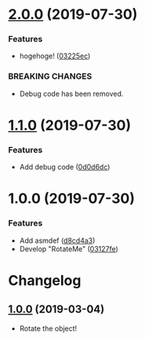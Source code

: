 # [2.0.0](https://github.com/mob-sakai/RotateMe/compare/1.1.0...2.0.0) (2019-07-30)


### Features

* hogehoge! ([03225ec](https://github.com/mob-sakai/RotateMe/commit/03225ec))


### BREAKING CHANGES

* Debug code has been removed.

# [1.1.0](https://github.com/mob-sakai/RotateMe/compare/1.0.0...1.1.0) (2019-07-30)


### Features

* Add debug code ([0d0d6dc](https://github.com/mob-sakai/RotateMe/commit/0d0d6dc))

# 1.0.0 (2019-07-30)


### Features

* Add asmdef ([d8cd4a3](https://github.com/mob-sakai/RotateMe/commit/d8cd4a3))
* Develop "RotateMe" ([03127fe](https://github.com/mob-sakai/RotateMe/commit/03127fe))

# Changelog

## [1.0.0](https://github.com/mob-sakai/RotateMe/tree/1.0.0) (2019-03-04)

- Rotate the object!
